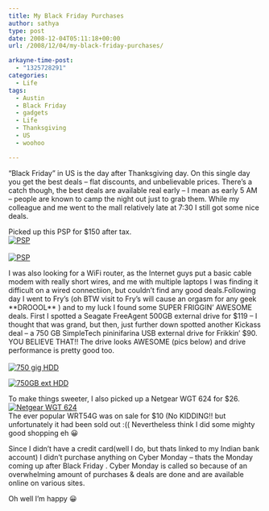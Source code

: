 ```yaml
---
title: My Black Friday Purchases
author: sathya
type: post
date: 2008-12-04T05:11:18+00:00
url: /2008/12/04/my-black-friday-purchases/

arkayne-time-post:
  - "1325728291"
categories:
  - Life
tags:
  - Austin
  - Black Friday
  - gadgets
  - Life
  - Thanksgiving
  - US
  - woohoo

---
```

&#8220;Black Friday&#8221; in US is the day after Thanksgiving day. On this single day you get the best deals &#8211; flat discounts, and unbelievable prices. There&#8217;s a catch though, the best deals are available real early &#8211; I mean as early 5 AM &#8211; people are known to camp the night out just to grab them. While my colleague and me went to the mall relatively late at 7:30 I still got some nice deals.

<!--more-->

Picked up this PSP for $150 after tax.  
<a href="http://www.flickr.com/photos/sathyabhat/3070126750/in/set-72157605200758599/" target="_blank"><img src="http://farm4.static.flickr.com/3055/3070126750_5b4f3e5fd2.jpg?v=0" alt="PSP" /></a>  
<a href="http://www.flickr.com/photos/sathyabhat/3070180730/" target="_blank"><br /> <img src="http://farm4.static.flickr.com/3009/3070180730_f7d1a832b9.jpg?v=0" alt="PSP" /></a>

I was also looking for a WiFi router, as the Internet guys put a basic cable modem with really short wires, and me with multiple laptops I was finding it difficult on a wired connectiion, but couldn&#8217;t find any good deals.Following day I went to Fry&#8217;s (oh BTW visit to Fry&#8217;s will cause an orgasm for any geek \*\*DROOOL\*\* ) and to my luck I found some SUPER FRIGGIN&#8217; AWESOME deals. First I spotted a Seagate FreeAgent 500GB external drive for $119 &#8211; I thought that was grand, but then, just further down spotted another Kickass deal &#8211; a 750 GB SimpleTech pininifarina USB external drive for Frikkin&#8217; $90. YOU BELIEVE THAT!! The drive looks AWESOME (pics below) and drive performance is pretty good too.  
<a href="http://www.flickr.com/photos/sathyabhat/3069315125/in/set-72157605200758599/" target="_blank"><br /> <img src="http://farm4.static.flickr.com/3227/3069315125_6265ff2cc3.jpg?v=0" alt="750 gig HDD" /></a>

<a href="http://www.flickr.com/photos/sathyabhat/3070140782/in/set-72157605200758599/" target="_blank"><img src="http://farm4.static.flickr.com/3190/3070140782_efcd66b9f8.jpg?v=0" alt="750GB ext HDD" /></a>

To make things sweeter, I also picked up a Netgear WGT 624 for $26.  
<a href="http://www.flickr.com/photos/sathyabhat/3069348789/" target="_blank"><img src="http://farm4.static.flickr.com/3212/3069348789_3a50f0290a.jpg?v=0" alt="Netgear WGT 624" /></a>  
The ever popular WRT54G was on sale for $10 (No KIDDING!! but unfortunately it had been sold out :(( Nevertheless think I did some mighty good shopping eh 😀

Since I didn&#8217;t have a credit card(well I do, but thats linked to my Indian bank account) I didn&#8217;t purchase anything on Cyber Monday &#8211; thats the Monday coming up after Black Friday . Cyber Monday is called so because of an overwhelming amount of purchases & deals are done and are available online on various sites.

Oh well I&#8217;m happy 😀
